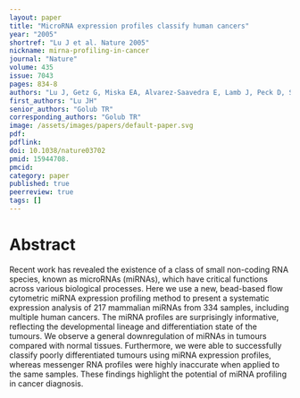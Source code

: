 ```yaml
---
layout: paper
title: "MicroRNA expression profiles classify human cancers"
year: "2005"
shortref: "Lu J et al. Nature 2005"
nickname: mirna-profiling-in-cancer
journal: "Nature"
volume: 435
issue: 7043
pages: 834-8
authors: "Lu J, Getz G, Miska EA, Alvarez-Saavedra E, Lamb J, Peck D, Sweet-Cordero A, Ebert BL, Mak RH, Ferrando AA, Downing JR, Jacks T, Horvitz HR, Golub TR"
first_authors: "Lu JH"
senior_authors: "Golub TR"
corresponding_authors: "Golub TR"
image: /assets/images/papers/default-paper.svg
pdf:
pdflink:
doi: 10.1038/nature03702
pmid: 15944708.
pmcid:
category: paper
published: true
peerreview: true
tags: []
---
```


# Abstract

Recent work has revealed the existence of a class of small non-coding RNA species, known as microRNAs (miRNAs), which have critical functions across various biological processes. Here we use a new, bead-based flow cytometric miRNA expression profiling method to present a systematic expression analysis of 217 mammalian miRNAs from 334 samples, including multiple human cancers. The miRNA profiles are surprisingly informative, reflecting the developmental lineage and differentiation state of the tumours. We observe a general downregulation of miRNAs in tumours compared with normal tissues. Furthermore, we were able to successfully classify poorly differentiated tumours using miRNA expression profiles, whereas messenger RNA profiles were highly inaccurate when applied to the same samples. These findings highlight the potential of miRNA profiling in cancer diagnosis.


